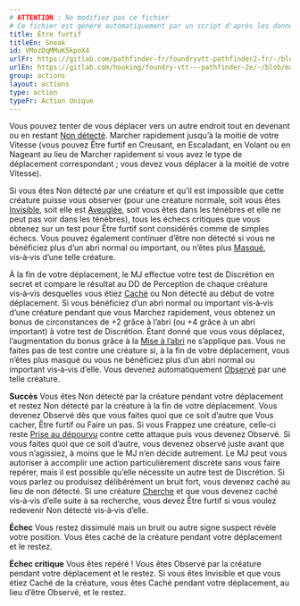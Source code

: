 ```yaml
---
# ATTENTION : Ne modifiez pas ce fichier
# Ce fichier est généré automatiquement par un script d'après les données du module Foundry VTT officiel et de sa traduction
title: Être furtif
titleEn: Sneak
id: VMozDqMMuK5kpoX4
urlFr: https://gitlab.com/pathfinder-fr/foundryvtt-pathfinder2-fr/-/blob/master/data/actions/VMozDqMMuK5kpoX4.htm
urlEn: https://gitlab.com/hooking/foundry-vtt---pathfinder-2e/-/blob/master/packs/data/actions.db/sneak.json
group: actions
layout: actions
type: action
typeFr: Action Unique
---
```

Vous pouvez tenter de vous déplacer vers un autre endroit tout en devenant ou en restant [Non détecté](../etats/non-détecté.md). Marcher rapidement jusqu’à la moitié de votre Vitesse (vous pouvez Être furtif en Creusant, en Escaladant, en Volant ou en Nageant au lieu de Marcher rapidement si vous avez le type de déplacement correspondant ; vous devez vous déplacer à la moitié de votre Vitesse).

Si vous êtes Non détecté par une créature et qu’il est impossible que cette créature puisse vous observer (pour une créature normale, soit vous êtes [Invisible](../etats/invisible.md), soit elle est [Aveuglée](../etats/aveuglé.md), soit vous êtes dans les ténèbres et elle ne peut pas voir dans les ténèbres), tous les échecs critiques que vous obtenez sur un test pour Être furtif sont considérés comme de simples échecs. Vous pouvez également continuer d’être non détecté si vous ne bénéficiez plus d’un abri normal ou important, ou n’êtes plus [Masqué](../etats/masqué.md), vis‑à‑vis d’une telle créature.

À la fin de votre déplacement, le MJ effectue votre test de Discrétion en secret et compare le résultat au DD de Perception de chaque créature vis‑à‑vis desquelles vous étiez [Caché](../etats/caché.md) ou Non détecté au début de votre déplacement. Si vous bénéficiez d’un abri normal ou important vis‑à‑vis d’une créature pendant que vous Marchez rapidement, vous obtenez un bonus de circonstances de +2 grâce à l’abri (ou +4 grâce à un abri important) à votre test de Discrétion. Étant donné que vous vous déplacez, l’augmentation du bonus grâce à la [Mise à l’abri](mise-à-l-abri.md) ne s’applique pas. Vous ne faites pas de test contre une créature si, à la fin de votre déplacement, vous n’êtes plus masqué ou vous ne bénéficiez plus d’un abri normal ou important vis‑à‑vis d’elle. Vous devenez automatiquement [Observé](../etats/observé.md) par une telle créature.

**Succès** Vous êtes Non détecté par la créature pendant votre déplacement et restez Non détecté par la créature à la fin de votre déplacement. Vous devenez Observé dès que vous faites quoi que ce soit d’autre que Vous cacher, Être furtif ou Faire un pas. Si vous Frappez une créature, celle‑ci reste [Prise au dépourvu](../etats/pris-au-dépourvu.md) contre cette attaque puis vous devenez Observé. Si vous faites quoi que ce soit d’autre, vous devenez observé juste avant que vous n’agissiez, à moins que le MJ n’en décide autrement. Le MJ peut vous autoriser à accomplir une action particulièrement discrète sans vous faire repérer, mais il est possible qu’elle nécessite un autre test de Discrétion. Si vous parlez ou produisez délibérément un bruit fort, vous devenez caché au lieu de non détecté. Si une créature [Cherche](chercher.md) et que vous devenez caché vis‑à‑vis d’elle suite à sa recherche, vous devez Être furtif si vous voulez redevenir Non détecté vis‑à‑vis d’elle.

**Échec** Vous restez dissimulé mais un bruit ou autre signe suspect révèle votre position. Vous êtes caché de la créature pendant votre déplacement et le restez.

**Échec critique** Vous êtes repéré ! Vous êtes Observé par la créature pendant votre déplacement et le restez. Si vous êtes Invisible et que vous étiez Caché de la créature, vous êtes Caché pendant votre déplacement, au lieu d’être Observé, et le restez.

